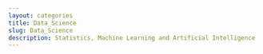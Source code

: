 ```yaml
---
layout: categories
title: Data_Science
slug: Data_Science
description: Statistics, Machine Learning and Artificial Intelligence
---
```

